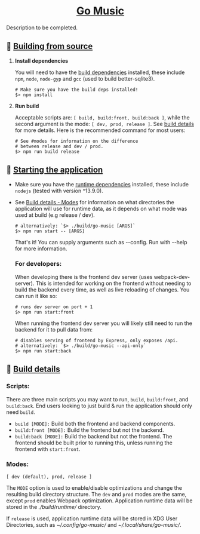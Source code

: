 <h1 align="center">
	<a href="https://github.com/ajmar/go-music">
		Go Music
	</a>
</h1>

Description to be completed.

## 🔨 [Building from source](#-building-from-source)

1. **Install dependencies**
	
	You will need to have the [build dependencies](#build-dependencies) installed, these include `npm`, `node`, `node-gyp` and `gcc` (used to build better-sqlite3).

	```shell
	# Make sure you have the build deps installed!
	$> npm install
	```
2. **Run build**
	
	Acceptable scripts are: `[ build, build:front, build:back ]`, while the second argument is the mode: `[ dev, prod, release ]`. See [build details](#-build-details) for more details. Here is the recommended command for most users:

	```shell
	# See #modes for information on the difference
	# between release and dev / prod.
	$> npm run build release
	```

## 🏁 [Starting the application](#-starting-the-application)

* Make sure you have the [runtime dependencies](#runtime-dependencies) installed, these include `nodejs` (tested with version ^13.9.0).
* See [Build details - Modes](#modes) for information on what directories the application will use for runtime data, as it depends on what mode was used at build (e.g release / dev).

	```shell
	# alternatively: `$> ./build/go-music [ARGS]`
	$> npm run start -- [ARGS]
	```

	That's it! You can supply arguments such as --config. Run with --help for more information.

	### For developers:

	When developing there is the frontend dev server (uses webpack-dev-server). This is intended for working on the frontend without needing to build the backend every time, as well as live reloading of changes. You can run it like so:
	
	```shell
	# runs dev server on port + 1
	$> npm run start:front
	```

	When running the frontend dev server you will likely still need to run the backend for it to pull data from:

	```shell
	# disables serving of frontend by Express, only exposes /api.
	# alternatively: `$> ./build/go-music --api-only`
	$> npm run start:back
	```


## 📝 [Build details](#-build-details)

### Scripts:

There are three main scripts you may want to run, `build`, `build:front`, and `build:back`. End users looking to just build & run the application should only need `build`.

* `build [MODE]:` Build both the frontend and backend components.
* `build:front [MODE]:` Build the frontend but not the backend.
* `build:back [MODE]:` Build the backend but not the frontend. The frontend should be built prior to running this, unless running the frontend with `start:front`.

### Modes:

`[ dev (default), prod, release ]`

The `MODE` option is used to enable/disable optimizations and change the resulting build directory structure. The `dev` and `prod` modes are the same, except `prod` enables Webpack optimization. Application runtime data will be stored in the *./build/runtime/* directory.

If `release` is used, application runtime data will be stored in XDG User Directories, such as *~/.config/go-music/* and *~/.local/share/go-music/*.
